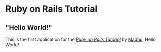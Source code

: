 # Ruby on Rails Tutorial

## "Hello World!"

This is the first application for the
[*Ruby on Rails Tutorial*](http://www.railstutorial.org/)
by [Madhu](http://www.madhu.com). Hello World!
